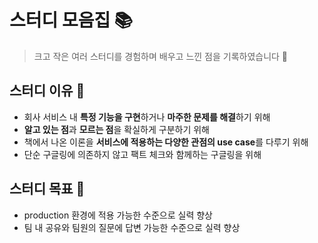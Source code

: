# 스터디 모음집 📚

> 크고 작은 여러 스터디를 경험하며 배우고 느낀 점을 기록하였습니다 👋

## 스터디 이유 🤔

- 회사 서비스 내 **특정 기능을 구현**하거나 **마주한 문제를 해결**하기 위해
- **알고 있는 점**과 **모르는 점**을 확실하게 구분하기 위해
- 책에서 나온 이론을 **서비스에 적용하는 다양한 관점의 use case**를 다루기 위해
- 단순 구글링에 의존하지 않고 팩트 체크와 함께하는 구글링을 위해

## 스터디 목표 🎯

- production 환경에 적용 가능한 수준으로 실력 향상
- 팀 내 공유와 팀원의 질문에 답변 가능한 수준으로 실력 향상